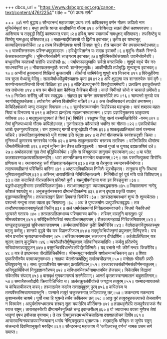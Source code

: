 +++
dbcs_url = "https://www.dsbcproject.org/canon-text/content/476/2254"
title = "01 प्रथमः सर्गः"

+++
॥ॐ नमो बुद्धाय॥
सौन्दरनन्दं महाकाव्यम्
प्रथमः सर्गः
कपिलवस्तु वर्णन
गौतमः कपिलो नाम मुनिर्धर्मभृतां वरः। 
बभूव तपसि श्रान्तः काक्षीवानिव गौतमः॥१॥
अशिश्रियद्यः सततं दीप्तं काश्यपवत्तपः। 
आशिश्राय च तद्‍वृद्धौ सिद्धिं काश्यपवत् पराम्॥२॥
हविःषु यश्च स्वात्मार्थं गामधुक्षद् वसिष्ठवत्।
तपःशिष्टेषु च शिष्येषु गामधुक्षद् वसिष्ठवत्॥३॥
माहात्म्याद्दीर्घतपसो यो द्वितीय इवाभवत्। 
तृतीय इव यश्चाभूत् काव्याङ्गिरसयोर्धिया॥४॥
तस्य विस्तीर्णतपसः पार्श्वे हिमवतः शुभे। 
क्षेत्रं चायतनं चैव तपसामाश्रमोऽभवत्॥५॥
चारुवीरुत्तरुवनः प्रस्निग्धमृदुशाद्‍वलः। 
हविर्धूमवितानेन यः सदाभ्र इवाबभौ॥६॥
मृदुभिः सैकतैः स्निग्धैः केसरास्तरपाण्डुभिः। 
भूमिभागैरसंकीर्णैः साङ्गराग इवाभवत्॥७॥
शुचिभिस्तीर्थसंख्यातैः पावनैर्भावनैरपि। 
बन्धुमानिव यस्तस्थौ सरोभिः ससरोरुहैः॥८॥
पर्याप्तफलपुष्पाभिः सर्वतो वनराजिभिः। 
शुशुभे ववृधे चैव नरः साधनवानिव॥९॥
नीवारफलसन्तुष्टैः स्वस्थैः शान्तैरनुत्सुकैः। 
आकीर्णोऽपि तपोभृद्धिः शून्यशून्य इवाभवत्॥१०॥
अग्नीनां हूयमानानां शिखिनां कूजतामपि। 
तीर्थानां चाभिषेकेषु शुश्रुवे यत्र निःस्वनः॥११॥
विरेजुर्हरिणा यत्र सुप्ता मेध्यासु वेदिषु। 
सलाजैर्माधवीपुष्पैरुपहाराः कृता इव॥१२॥
अपि क्षुद्रमृगा यत्र शान्ताश्चेरुः समं मृगैः। 
शरण्येभ्यस्तपस्विभ्यो विनयं शिक्षिता इव॥१३॥
संदिग्धेऽप्यपुनर्भावे विरुद्धेष्वागमेष्वपि। 
प्रत्यक्षिण इवाकुर्वंस्तपो यत्र तपोधनाः॥१४॥
यत्र स्म मीयते ब्रह्म कैश्चित् कैश्चिन्न मीयते। 
काले निमीयते सोमो न चाकाले प्रमीयते॥१५॥
निरपेक्षाः शरीरेषु धर्मे यत्र स्वबुद्धयः। 
संहृष्टा इव यत्नेन तापसास्तेपिरे तपः॥१६॥
श्राम्यन्तो मुनयो यत्र स्वर्गायोद्युक्तचेतसः। 
तपोरागेण धर्मस्य विलोपमिव चक्रिरे॥१७॥
अथ तेजस्विसदनं तपःक्षेत्रं तमाश्रमम्। 
केचिदिक्ष्वाकवो जग्मू राजपुत्रा विवत्सवः॥१८॥
सुवर्णस्तम्भवर्ष्माणः सिंहोरेस्का महाभुजाः। 
पात्रं शब्दस्य महतः श्रियां च विनयस्य च॥१९॥
अर्हरूपा ह्यनर्हस्य महात्मानश्चलात्मनः। 
प्राज्ञाः प्रज्ञाविमुक्तस्य भ्रातृव्यस्य यवीयसः॥२०॥
मातृशुल्कादुपगतां ते श्रियं [च] विषेहिरे। 
ररक्षुश्च पितुः सत्यं यस्माच्छिशियिरे -वनम्॥२१॥
तेषां मुनिरुपाध्यायो गौतमः कपिलोऽभवत्। 
गुरुगोत्रादतः कौत्सास्ते भवन्ति स्म गौतमाः॥२२॥
एकपित्रोर्यथा भ्रात्रोः पृथग्गुरुपरिग्रहात्। 
राम एवाभवद् गार्ग्यो वासुभद्रोऽपि गौतमः॥२३॥
शाकवृक्षप्रतिच्छन्नं वासं यस्माच्च चक्रिरे। 
तस्मादिक्ष्वाकुवंश्यास्ते भुवि शाक्या इति स्मृताः॥२४॥
स तेषां गौतमश्चक्रे स्ववंशसदृशीः क्रियाः। 
मुनिरूर्ध्वं कुमारस्य सगरस्येव भार्गवः॥२५॥
कण्वः शाकुन्तलस्येव भरतस्य तरस्विनः। 
वाल्मिकिरिव धीमांश्च धीमतोर्मैथिलेययोः॥२६॥
तद्वनं मुनिना तेन तैश्च क्षत्रियपुङ्गवैः। 
शान्तां गुप्तां च युगपद् ब्रह्मक्षत्रश्रियं दधे॥२७॥
अथोदकलशं गृह्य तेषां वृद्धिचिकीर्षया। 
मुनिः स वियदुत्पत्य तानुवाच नृपात्मजान्॥२८॥
या पतेत् कलशादस्मादक्षय्यसलिलान्महीम्। 
धारा तामनतिक्रम्य मामन्वेत यथाक्रमम्॥२९॥
ततः परममित्युक्त्वा शिरोभिः प्रणिपत्य च। 
रथानारुरुहुः सर्वे शीघ्रवाहानलंकृतान्॥३०॥
ततः स तैरनुगतः स्यन्दनस्थैर्नभोगतः। 
तदाश्रममहीप्रान्तं परिचिक्षेप वारिणा॥३१॥
अष्टापदमिवालिख्य निमित्तैः सुरभीकृतम्। 
तानुवाच मुनिः स्थित्वा भूमिपालसुतानिदम्॥३२॥
अस्मिन् धारापरिक्षिप्ते नेमिचिन्हितलक्षणे। 
निर्मिमीध्वं पुरं यूयं मयि याते त्रिविष्टपम्॥३३॥
ततः कदाचित्ते वीरास्तस्मिन् प्रतिगते मुनौ। 
बभ्रमुयौंवनोद्दामा गजा इव निरङ्कुशा॥३४॥
बद्धगोधाङ्गुलीत्राणा हस्तविष्ठितकार्मुकाः। 
शराध्मातमहातूणा व्यायताबद्धवाससः॥३५॥
जिज्ञासमाना नागेषु कौशलं श्वापदेषु च। 
अनुचक्रुर्वनस्थस्य दौष्यन्तेर्देवकर्मणः॥३६॥
तान् दृष्ट्‍वा प्रकृतिं यातान् वृद्धान्व्याघ्रशिशूनिव। 
तापसास्तद्वनं हित्वा हिमवन्तं सिषेविरे॥३७॥
ततस्तदाश्रमस्थानं शून्यं तैः शून्यचेतसः। 
पश्यन्तो मन्युना तप्ता व्याला इव निशश्वसुः॥३८॥
अथ ते पुण्यकर्माणः प्रत्युपस्थितवृद्धयः। 
तत्र तज्ज्ञैरुपाख्यातानवापुर्महतो निधीन्॥३९॥
अलं धर्मार्थकामानां निखिलानामवाप्तये। 
निधयो नैकविधयो भूरयस्ते गतारयः॥४०॥
ततस्तत्प्रतिलम्भाच्च परिणामाच्च कर्मणः। 
तस्मिन् वास्तुनि वास्तुज्ञाः पुरं श्रीमन्न्यवेशयन्॥४१॥
सरिद्विस्तीर्णपरिखं स्पष्टाञ्चितमहापथम्। 
शैलकल्पमहावप्रं गिरिव्रजमिवापरम्॥४२॥
पाण्डुराट्टालसुमुखं सुविभक्तान्तरापणम्। 
हर्म्यमालापरिक्षिप्तं कुक्षिं हिमगिरेरिव॥४३॥
वेदवेदाङ्गविदुषस्तस्थुषः षट्सु कर्मसु। 
शान्तये वृद्धये चैव यत्र विप्रानजीजपन्॥४४॥
तद्‍भूमेरभियोक्तृणां प्रयुक्तान् विनिवृत्तये। 
यत्र स्वेन प्रभावेन भृत्यदण्डानजीजपन्॥४५॥
चरित्रधनसम्पन्नान् सलज्जान् दीर्घदर्शिनः। 
अर्हतोऽतिष्ठिपन् यत्र शूरान् दक्षान् कुटुम्बिनः॥४६॥
व्यस्तैस्तैस्तैर्गुणैयुक्तान् मतिवाग्विक्रमादिभिः। 
कर्मसु प्रतिरुपेषु सचिवांस्तान्न्ययूयुजन्॥४७॥
वसुमभ्दिरविभ्रान्तैरलंविद्यैरविस्मितैः। 
यद् बभासे नरैः कीर्णं मन्दरः किन्नरैरिव॥४८॥
यत्र ते हृष्टमनसः पौरप्रीतिचिकीर्षया। 
श्रीमन्त्युद्यानसंज्ञानि यशोधामान्यचिकरन्॥४९॥
शिवाः पुष्करिणीश्चैव परमाग्र्यगुणाम्भसः। 
नाज्ञया चेतनोत्कर्षाद्दिक्षु सर्वास्वचीखनन्॥५०॥
मनोज्ञाः श्रीमतीः प्रष्ठीः पथिषूपवनेषु च। 
सभाः कूपवतीश्चैव समन्तात् प्रत्यतिष्ठिपन्॥५१॥
हस्त्यश्वरथसंकीर्णमसंकीर्णमनाकुलम्। 
अनिगूढार्थिविभवं निगूढज्ञानपौरुषम्॥५२॥
सनिधानमिवार्थानामाधानमिव तेजसाम्। 
निकेतमिव विद्यानां संकेतमिव संपदाम्॥५३॥
वासवृक्षं गुणवतामाश्रयं शरणैषिणाम्। 
आनर्तं कृतशास्त्राणामालानं बाहुशालिनाम्॥५४॥
समाजैरुत्सवैर्दायैः क्रियाविधिभिरेव च। 
अलंचक्रुरलंवीर्यास्ते जगद्धाम तत्पुरम्॥५५॥
यस्मादन्यायतस्ते च कंचिन्नाचीकरन् करम्। 
तस्मादल्पेन कालेन तत्तदापूपुरन् पुरम्॥५६॥
कपिलस्य च तस्यर्षेस्तस्मिन्नाश्रमवास्तुनि। 
यस्मात्ते तत्पुरं चक्रुस्तस्मात् कपिलवास्तु तत्॥५७॥
ककन्दस्य मकन्दस्य कुशाम्बस्येव चाश्रमे। 
पुर्यो यथा हि श्रूयन्ते तथैव कपिलस्य तत्॥५८॥
आपुः पुरं तत्पुरुहूतकल्पास्ते तेजसार्येण न विस्मयेन। 
आपुर्यशोगन्धमतश्च शश्वत् सुता ययातेरिव कीर्तिमन्तः॥५९॥
तन्नाथवृत्तैरपि राजपुत्रैरराजकं नैव रराज राष्ट्रम्। 
तारासहस्त्रैरपि दीप्यमानैरनुत्थिते चन्द्र इवान्तरीक्षम्॥६०॥
यो ज्यायानथ वयसा गुणैश्च तेषां 
भातॄणां वृषभ इवौजसा वृषाणाम्। 
ते तत्र प्रियगुरवस्तमभ्यषिचन्नादित्या 
दशशतलोचनं दिवीव॥६१॥
आचारवान्विनयवान्नयवान्क्रियावान् 
धर्माय नेन्द्रियसुखाय धृतातपत्रः। 
तद्‍भ्रातृभिः परिवृतः स जुगोप राष्ट्रम्
संक्रन्दनो दिवमिवानुसृतो मरुद्भिः॥६२॥
सौन्दरनन्द महाकाव्य में 'कपिलवस्तु वर्णन' नामक प्रथम सर्ग समाप्त।
